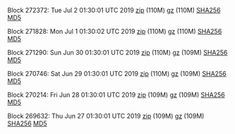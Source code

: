 Block 272372: Tue Jul  2 01:30:01 UTC 2019 [zip](https://files.01coin.io/mainnet/2019-07-02/bootstrap.dat.zip) (110M) [gz](https://files.01coin.io/mainnet/2019-07-02/bootstrap.dat.tar.gz) (110M) [SHA256](https://files.01coin.io/mainnet/2019-07-02/sha256.txt) [MD5](https://files.01coin.io/mainnet/2019-07-02/md5.txt)

Block 271828: Mon Jul  1 01:30:02 UTC 2019 [zip](https://files.01coin.io/mainnet/2019-07-01/bootstrap.dat.zip) (110M) [gz](https://files.01coin.io/mainnet/2019-07-01/bootstrap.dat.tar.gz) (110M) [SHA256](https://files.01coin.io/mainnet/2019-07-01/sha256.txt) [MD5](https://files.01coin.io/mainnet/2019-07-01/md5.txt)

Block 271290: Sun Jun 30 01:30:01 UTC 2019 [zip](https://files.01coin.io/mainnet/2019-06-30/bootstrap.dat.zip) (110M) [gz](https://files.01coin.io/mainnet/2019-06-30/bootstrap.dat.tar.gz) (109M) [SHA256](https://files.01coin.io/mainnet/2019-06-30/sha256.txt) [MD5](https://files.01coin.io/mainnet/2019-06-30/md5.txt)

Block 270746: Sat Jun 29 01:30:01 UTC 2019 [zip](https://files.01coin.io/mainnet/2019-06-29/bootstrap.dat.zip) (110M) [gz](https://files.01coin.io/mainnet/2019-06-29/bootstrap.dat.tar.gz) (109M) [SHA256](https://files.01coin.io/mainnet/2019-06-29/sha256.txt) [MD5](https://files.01coin.io/mainnet/2019-06-29/md5.txt)

Block 270214: Fri Jun 28 01:30:01 UTC 2019 [zip](https://files.01coin.io/mainnet/2019-06-28/bootstrap.dat.zip) (109M) [gz](https://files.01coin.io/mainnet/2019-06-28/bootstrap.dat.tar.gz) (109M) [SHA256](https://files.01coin.io/mainnet/2019-06-28/sha256.txt) [MD5](https://files.01coin.io/mainnet/2019-06-28/md5.txt)

Block 269632: Thu Jun 27 01:30:01 UTC 2019 [zip](https://files.01coin.io/mainnet/2019-06-27/bootstrap.dat.zip) (109M) [gz](https://files.01coin.io/mainnet/2019-06-27/bootstrap.dat.tar.gz) (109M) [SHA256](https://files.01coin.io/mainnet/2019-06-27/sha256.txt) [MD5](https://files.01coin.io/mainnet/2019-06-27/md5.txt)
